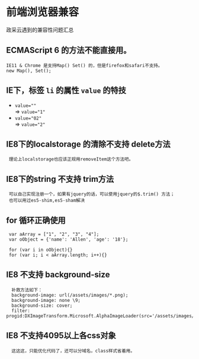 # 前端浏览器兼容
政采云遇到的兼容性问题汇总
## ECMAScript 6 的方法不能直接用。
```
IE11 & Chrome 是支持Map() Set() 的，但是firefox和safari不支持。
new Map(), Set();
```

## IE下，标签 ` li ` 的属性 ` value ` 的特技

* ` value="" `  
	 => ` value="1" `
* ` value="02" `  
	 => ` value="2" `

## IE8下的localstorage 的清除不支持 delete方法
```
 理论上localstorage也应该正规用removeItem这个方法吧。
```

## IE8下的string 不支持 trim方法
```
 可以自己实现注册一个，如果有jquery的话，可以使用jquery的$.trim() 方法；
 也可以用过es5-shim,es5-sham解决
```

## for 循环正确使用
```
 var aArray = ["1", "2", "3", "4"];
 var oObject = {'name': 'Allen', 'age': '18'};
 
 for (var i in oObject){}
 for (var i; i < aArray.length; i++){}
```

## IE8 不支持 background-size
```
  补救方法如下： 
  background-image: url(/assets/images/*.png);
  background-image: none \9;
  background-size: cover;
  filter: progid:DXImageTransform.Microsoft.AlphaImageLoader(src='/assets/images/*.png',sizingMethod='scale');
```

## IE8 不支持4095以上各css对象
```
  这这这，只能优化代码了，还可以分域名，class样式省着用。
```

